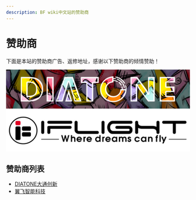 ```yaml
---
description: BF wiki中文站的赞助商
---
```


# 赞助商

下面是本站的赞助商广告、返修地址，感谢以下赞助商的倾情赞助！

[![](../.gitbook/assets/diatone.png)](https://www.jahoooo.cn/) [![](../.gitbook/assets/iflight-rc.jpg)](https://iflight-rc.taobao.com) 

## 赞助商列表

* [DIATONE大通创新](https://www.jahoooo.cn/)
* [翼飞智能科技](https://iflight-rc.taobao.com)

